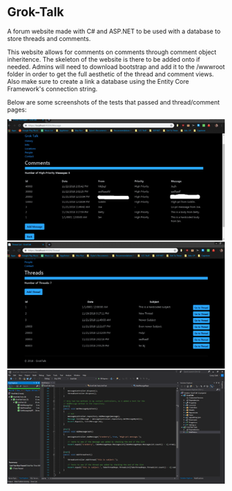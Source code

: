 # Grok-Talk
A forum website made with C# and ASP.NET to be used with a database to store threads and comments.

This website allows for comments on comments through comment object inheritence. The skeleton of the website is there to be added
onto if needed. Admins will need to download bootstrap and add it to the /wwwroot folder in order to get the full aesthetic of the 
thread and comment views. Also make sure to create a link a database using the Entity Core Framework's connection string.

Below are some screenshots of the tests that passed and thread/comment pages:

![alt text](/MessagesFromDB.jpg)
![alt text](/ThreadsFromDB.PNG)
![alt text](/TestsPassed.PNG)
